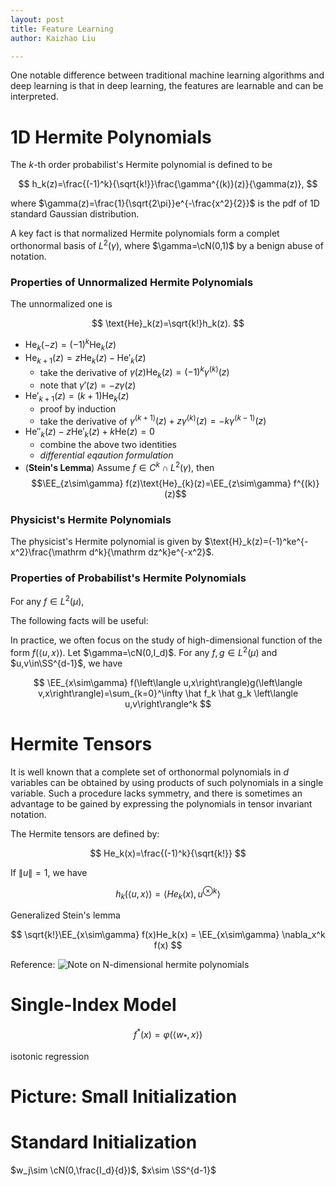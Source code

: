 ```yaml
---
layout: post
title: Feature Learning
author: Kaizhao Liu

---
```


One notable difference between traditional machine learning algorithms and deep learning is that in deep learning, the features are learnable and can be interpreted.



# 1D Hermite Polynomials


The $k$-th order probabilist's Hermite polynomial is defined to be

$$
h_k(z)=\frac{(-1)^k}{\sqrt{k!}}\frac{\gamma^{(k)}(z)}{\gamma(z)},
$$

where $\gamma(z)=\frac{1}{\sqrt{2\pi}}e^{-\frac{x^2}{2}}$ is the pdf of 1D standard Gaussian distribution.


A key fact is that normalized Hermite polynomials form a complet orthonormal basis of $L^2(\gamma)$, where $\gamma=\cN(0,1)$ by a benign abuse of notation.

### Properties of Unnormalized Hermite Polynomials

The unnormalized one is 

$$
\text{He}_k(z)=\sqrt{k!}h_k(z).
$$

- $\text{He}_{k}(-z)=(-1)^k\text{He}_k(z)$
- $\text{He}_{k+1}(z)=z\text{He}_k(z)-\text{He}'_k(z)$
  - take the derivative of $\gamma(z)\text{He}_{k}(z)=(-1)^k\gamma^{(k)}(z)$
  - note that $\gamma'(z)=-z\gamma(z)$
- $\text{He}'_{k+1}(z)=(k+1)\text{He}_k(z)$
  - proof by induction
  - take the derivative of $\gamma^{(k+1)}(z)+z\gamma^{(k)}(z)=-k\gamma^{(k-1)}(z)$
- $\text{He}''_{k}(z)-z\text{He}'_k(z)+k\text{He}(z)=0$
  - combine the above two identities
  - *differential eqaution formulation*
- (**Stein's Lemma**) Assume $f\in C^k\cap  L^2(\gamma)$, then $$\EE_{z\sim\gamma} f(z)\text{He}_{k}(z)=\EE_{z\sim\gamma} f^{(k)}(z)$$

### Physicist's Hermite Polynomials

The physicist's Hermite polynomial is given by $\text{H}_k(z)=(-1)^ke^{-x^2}\frac{\mathrm d^k}{\mathrm dz^k}e^{-x^2}$.

### Properties of Probabilist's Hermite Polynomials

For any $f\in L^2(\mu)$, 


The following facts will be useful:

In practice, we often focus on the study of high-dimensional function of the form $f(\left\langle u,x\right\rangle)$.
Let $\gamma=\cN(0,I_d)$. For any $f,g\in L^2(\mu)$ and $u,v\in\SS^{d-1}$, we have 

$$
\EE_{x\sim\gamma} f(\left\langle u,x\right\rangle)g(\left\langle v,x\right\rangle)=\sum_{k=0}^\infty \hat f_k \hat g_k \left\langle u,v\right\rangle^k 
$$

# Hermite Tensors

It is well known that a complete set of orthonormal polynomials in $d$ variables can be obtained by using products of such polynomials in a single variable. 
Such a procedure lacks symmetry, and there is sometimes an advantage to be gained by expressing the polynomials in tensor invariant notation.

The Hermite tensors are defined by:

$$
He_k(x)=\frac{(-1)^k}{\sqrt{k!}}
$$

If $\|u\|=1$, we have 

$$
h_k(\left\langle u,x\right\rangle) = \left\langle He_k(x),u^{\otimes k}\right\rangle
$$

Generalized Stein's lemma

$$
\sqrt{k!}\EE_{x\sim\gamma} f(x)He_k(x) = \EE_{x\sim\gamma} \nabla_x^k f(x)
$$

Reference:
![Note on N-dimensional hermite polynomials]()


# Single-Index Model

$$
f^*(x)=\varphi (\left\langle w_*,x\right\rangle)
$$

isotonic regression 



# Picture: Small Initialization



# Standard Initialization

$w_j\sim \cN(0,\frac{I_d}{d})$, $x\sim \SS^{d-1}$